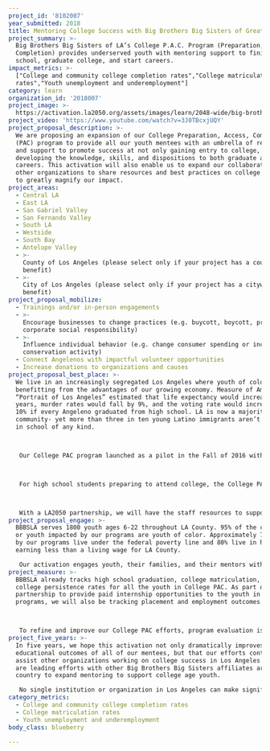 ```yaml
---
project_id: '8102007'
year_submitted: 2018
title: Mentoring College Success with Big Brothers Big Sisters of Greater LA
project_summary: >-
  Big Brothers Big Sisters of LA’s College P.A.C. Program (Preparation, Access,
  Completion) provides underserved youth with mentoring support to finish high
  school, graduate college, and start careers.
impact_metrics: >-
  ["College and community college completion rates","College matriculation
  rates","Youth unemployment and underemployment"]
category: learn
organization_id: '2018007'
project_image: >-
  https://activation.la2050.org/assets/images/learn/2048-wide/big-brothers-big-sisters-of-greater-los-angeles.jpg
project_video: 'https://www.youtube.com/watch?v=3J0TBcxjUQY'
project_proposal_description: >-
  We are proposing an expansion of our College Preparation, Access, Completion
  (PAC) program to provide all our youth mentees with an umbrella of resources
  and support to promote success at not only gaining entry to college, but in
  developing the knowledge, skills, and dispositions to both graduate and start
  careers. This activation will also enable us to expand our collaborations with
  other organizations to share resources and best practices on college success
  to greatly magnify our impact.
project_areas:
  - Central LA
  - East LA
  - San Gabriel Valley
  - San Fernando Valley
  - South LA
  - Westside
  - South Bay
  - Antelope Valley
  - >-
    County of Los Angeles (please select only if your project has a countywide
    benefit)
  - >-
    City of Los Angeles (please select only if your project has a citywide
    benefit)
project_proposal_mobilize:
  - Trainings and/or in-person engagements
  - >-
    Encourage businesses to change practices (e.g. buycott, boycott, promote
    corporate social responsibility)
  - >-
    Influence individual behavior (e.g. change consumer spending or increase
    conservation activity)
  - Connect Angelenos with impactful volunteer opportunities
  - Increase donations to organizations and causes
project_proposal_best_place: >-
  We live in an increasingly segregated Los Angeles where youth of color are not
  benefitting from the advantages of our growing economy. Measure of America’s
  “Portrait of Los Angeles” estimated that life expectancy would increase by 1.5
  years, murder rates would fall by 9%, and the voting rate would increase by
  10% if every Angeleno graduated from high school. LA is now a majority Latino
  community- yet more than three in ten young Latino immigrants aren’t enrolled
  in school of any kind.



   Our College PAC program launched as a pilot in the Fall of 2016 with a focus on 150 Juniors and Seniors in high school and 55 first year college students. Our pilot was particularly directed at first generation college bound youth of color, including many undocumented students. The core of the pilot program provides professionally supported mentorships to assist students with graduating high school, applying for college, and in persisting through the first year of postsecondary education. By facilitating a positive relationship that provides social, emotional, and academic support for youth, we can help them overcome the significant barriers holding them back from a college success.



   For high school students preparing to attend college, the College PAC program team also provides supplementary workshops and materials to address common gaps in knowledge and skills of underserved youth, their families, and mentors. The College PAC program produced extremely promising results: 100% of the Littles receiving support from the program graduated high school and matriculated to a 2 or 4 year college and 100% of the mentees enrolled in college persisted through their first year of school. College PAC students in high school also improved their SAT scores by 119 points on average. In partnership with the LA Mayor’s Office, starting in 2018 all college youth in the program will also be eligible for paid internships at major entertainment corporations in fields such as tech, business development, and production as part of Mayor Eric Garcetti’s efforts to diversify the industry.



   With a LA2050 partnership, we will have the staff resources to support college and career preparation and training for one-to-one mentoring of youth as early as 2nd grade that continues through college completion. This will directly impact 6000+ youth/mentors/families in our programs. Our current College PAC Coordinator will focus on developing the curriculum to support all mentors, mentees, and families. She will also focus on building upon our partnerships with the Mayor’s Office and the California Community Foundation’s Young Men of Color (YMOC) Initiative to share our resources and promote mentorship as a crucial component of college and career prep across the region.
project_proposal_engage: >-
  BBBSLA serves 1800 youth ages 6-22 throughout LA County. 95% of the children
  or youth impacted by our programs are youth of color. Approximately 70% served
  by our programs live under the federal poverty line and 80% live in households
  earning less than a living wage for LA County.

   Our activation engages youth, their families, and their mentors with the professional support of our staff to directly provide college and career resources and training yearly to over 6,000 Angelenos. In addition, the network of organizations and corporations with whom we collaborate to activate change play a crucial role in our success. Local partners include Comcast NBCUniversal, Sony, Paramount, Union Bank, the Mayor’s Office, California Community Foundation, and others. Our partners provide the access to amazing mentors, college and career prep, and the opportunity to share best practices across the region. For example, our College PAC newsletter is already a monthly resource we share with other non-profits and can reach well over 100,000 youth and community stakeholders through our current collaborators.
project_measure: >-
  BBBSLA already tracks high school graduation, college matriculation, and
  college persistence rates for all the youth in College PAC. As part of our new
  partnership to provide paid internship opportunities to the youth in our
  programs, we will also be tracking placement and employment outcomes.



   To refine and improve our College PAC efforts, program evaluation is ongoing through our Progress Tracking System. The Progress Tracking System tracks quantitative and qualitative data from BBBSLA’s proprietary Agency Management System (collected quarterly), QuestionPro surveys and reports (collected bi-annually), SAT score data, and CALynx, a service provided by the California Futures Foundation to track college outcomes (collected annually). BBBSLA looks at all data collectively on an annual basis as part of developing its Annual Report. Evaluation is conducted by BBBSLA’s Grants Manager, Keith Mataya, and Yvette Sanchez, the College PAC Coordinator. Findings include evaluation of mentoring match success, college success indicators (knowledge of the college process, financial aid literacy, and college experience), standardized test prep scores, and college continuation rates.
project_five_years: >-
  In five years, we hope this activation not only dramatically improves the
  educational outcomes of all of our mentees, but that our efforts continue to
  assist other organizations working on college success in Los Angeles. We also
  are leading efforts with other Big Brothers Big Sisters affiliates around the
  country to expand mentoring to support college age youth.

   No single institution or organization in Los Angeles can make significant progress on improving key education metrics on its own. We have already worked diligently to partner with others to magnify our impact. Support from LA2050 will provide us with the opportunity to grow our capacity and share our successes and resources with other organizations. Over the next five years, we believe the lessons we have learned, and continue to learn, can play a crucial role in the work with our partners on moving the needle on education outcomes for all youth in our community.
category_metrics:
  - College and community college completion rates
  - College matriculation rates
  - Youth unemployment and underemployment
body_class: blueberry

---
```

